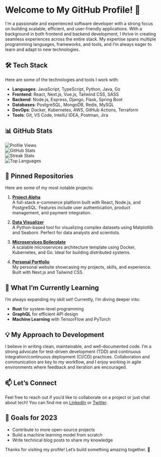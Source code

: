 # Welcome to My GitHub Profile! 👋

I'm a passionate and experienced software developer with a strong focus on building scalable, efficient, and user-friendly applications. With a background in both frontend and backend development, I thrive in creating seamless experiences across the entire stack. My expertise spans multiple programming languages, frameworks, and tools, and I’m always eager to learn and adapt to new technologies.

## 🛠️ Tech Stack

Here are some of the technologies and tools I work with:

- **Languages**: JavaScript, TypeScript, Python, Java, Go
- **Frontend**: React, Next.js, Vue.js, Tailwind CSS, SASS
- **Backend**: Node.js, Express, Django, Flask, Spring Boot
- **Databases**: PostgreSQL, MongoDB, Redis, MySQL
- **DevOps**: Docker, Kubernetes, AWS, GitHub Actions, Terraform
- **Tools**: Git, VS Code, IntelliJ IDEA, Postman, Jira

## 📊 GitHub Stats

![Profile Views](https://komarev.com/ghpvc/?username=agataanderson601&color=blue&style=flat-square)  
![GitHub Stats](https://github-readme-stats.vercel.app/api?username=agataanderson601&show_icons=true&theme=radical)  
![Streak Stats](https://github-readme-streak-stats.herokuapp.com/?user=agataanderson601&theme=radical)  
![Top Languages](https://github-readme-stats.vercel.app/api/top-langs/?username=agataanderson601&layout=compact&theme=radical)

## 🚀 Pinned Repositories

Here are some of my most notable projects:

1. **[Project Alpha](https://github.com/agataanderson601/project-alpha)**  
   A full-stack e-commerce platform built with React, Node.js, and PostgreSQL. Features include user authentication, product management, and payment integration.

2. **[Data Visualizer](https://github.com/agataanderson601/data-visualizer)**  
   A Python-based tool for visualizing complex datasets using Matplotlib and Seaborn. Perfect for data analysts and scientists.

3. **[Microservices Boilerplate](https://github.com/agataanderson601/microservices-boilerplate)**  
   A scalable microservices architecture template using Docker, Kubernetes, and Go. Ideal for building distributed systems.

4. **[Personal Portfolio](https://github.com/agataanderson601/portfolio)**  
   My personal website showcasing my projects, skills, and experience. Built with Next.js and Tailwind CSS.

## 🌱 What I’m Currently Learning

I’m always expanding my skill set! Currently, I’m diving deeper into:

- **Rust** for system-level programming
- **GraphQL** for efficient API design
- **Machine Learning** with TensorFlow and PyTorch

## 💡 My Approach to Development

I believe in writing clean, maintainable, and well-documented code. I’m a strong advocate for test-driven development (TDD) and continuous integration/continuous deployment (CI/CD) practices. Collaboration and communication are key to my workflow, and I enjoy working in agile environments where feedback and iteration are encouraged.

## 📫 Let’s Connect

Feel free to reach out if you’d like to collaborate on a project or just chat about tech! You can find me on [LinkedIn](https://www.linkedin.com/in/agataanderson601) or [Twitter](https://twitter.com/agataanderson601).

## 🎯 Goals for 2023

- Contribute to more open-source projects
- Build a machine learning model from scratch
- Write technical blog posts to share my knowledge

Thanks for visiting my profile! Let’s build something amazing together. 🚀
